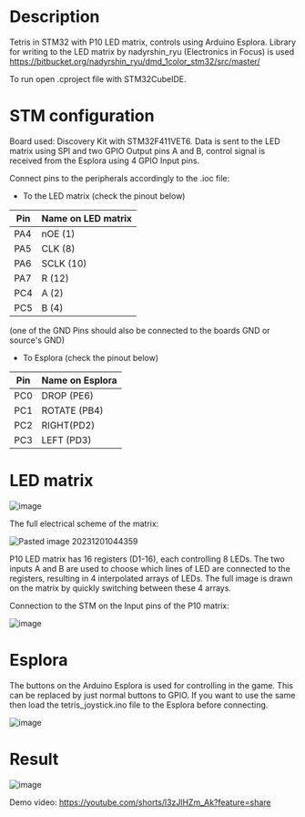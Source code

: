 # Description

Tetris in STM32 with P10 LED matrix, controls using Arduino Esplora. Library for writing to the LED matrix by nadyrshin_ryu (Electronics in Focus) is used <https://bitbucket.org/nadyrshin_ryu/dmd_1color_stm32/src/master/>

To run open .cproject file with STM32CubeIDE.

# STM configuration

Board used: Discovery Kit with STM32F411VET6. Data is sent to the LED matrix using SPI and two GPIO Output pins A and B, control signal is received from the Esplora using 4 GPIO Input pins. 

Connect pins to the peripherals accordingly to the .ioc file:

- To the LED matrix (check the pinout below)

| Pin | Name on LED matrix |
| - | - |
| PA4 | nOE (1) |
| PA5 | CLK (8) |
| PA6 | SCLK (10) |
| PA7 | R (12) |
| PC4 | A (2) |
| PC5 | B (4) |

(one of the GND Pins should also be connected to the boards GND or source's GND)

- To Esplora (check the pinout below)

| Pin | Name on Esplora |
| - | - |
| PC0 | DROP (PE6) |
| PC1 | ROTATE (PB4) |
| PC2 | RIGHT(PD2) |
| PC3 | LEFT (PD3) |

# LED matrix

![image](https://github.com/Coconutt69/Tetris_stm32/assets/137206541/9b28e373-9789-4950-94fe-bff5be41cc47)

The full electrical scheme of the matrix:

![Pasted image 20231201044359](https://github.com/Coconutt69/Tetris_stm32/assets/137206541/139554af-ff49-40c4-9218-2e59afcabf14)

P10 LED matrix has 16 registers (D1-16), each controlling 8 LEDs. The two inputs A and B are used to choose which lines of LED are connected to the registers, resulting in 4 interpolated arrays of LEDs. The full image is drawn on the matrix by quickly switching between these 4 arrays. 

Connection to the STM on the Input pins of the P10 matrix:

![image](https://github.com/Coconutt69/Tetris_stm32/assets/137206541/2453f74f-7eb5-4e7c-909a-bfaefc413316)

# Esplora 

The buttons on the Arduino Esplora is used for controlling in the game. This can be replaced by just normal buttons to GPIO. If you want to use the same then load the tetris_joystick.ino file to the Esplora before connecting. 

![image](https://github.com/Coconutt69/Tetris_stm32/assets/137206541/0dcf7cd9-bc07-4e35-82d0-e99fc7db7520)

# Result

![image](https://github.com/Coconutt69/lab5/assets/137206541/bb62fed5-ce2f-4402-a7ea-f3809cac5dd5)

Demo video: <https://youtube.com/shorts/l3zJlHZm_Ak?feature=share>

